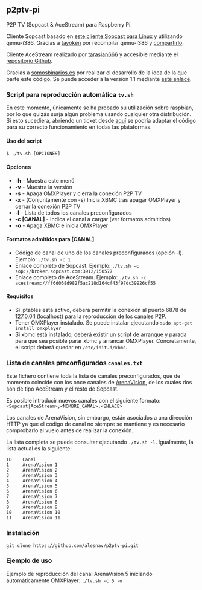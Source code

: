 ## p2ptv-pi

P2P TV (Sopcast & AceStream) para Raspberry Pi.

Cliente Sopcast basado en [este cliente Sopcast para Linux](https://code.google.com/p/sopcast-player/downloads/list) y utilizando qemu-i386. Gracias a [tayoken](http://www.raspberrypi.org/phpBB3/memberlist.php?mode=viewprofile&u=72614) por recompilar qemu-i386 y [compartirlo](http://www.raspberrypi.org/phpBB3/viewtopic.php?t=46342).

Cliente AceStream realizado por [tarasian666](https://github.com/tarasian666/) y accesible mediante el [repositorio Github](https://github.com/tarasian666/acestream).

Gracias a [somosbinarios.es](http://www.somosbinarios.es) por realizar el desarrollo de la idea de la que parte este código. Se puede acceder a la versión 1.1 mediante [este enlace](http://www.somosbinarios.es/raspberry-pi-television-y-futbol-en-un-click-v1-1/).

### Script para reproducción automática `tv.sh`

En este momento, únicamente se ha probado su utilización sobre raspbian, por lo que quizás surja algún problema usando cualquier otra distribución. Si esto sucediera, abriendo un ticket desde [aquí](https://github.com/alesnav/sopcast-pi/issues) se podría adaptar el código para su correcto funcionamiento en todas las plataformas.

#### Uso del script
    $ ./tv.sh [OPCIONES]

#### Opciones
* **-h** - Muestra este menú
* **-v** - Muestra la versión
* **-s** - Apaga OMXPlayer y cierra la conexión P2P TV
* **-x** - (Conjuntamente con -s) Inicia XBMC tras apagar OMXPlayer y cerrar la conexión P2P TV
* **-l** - Lista de todos los canales preconfigurados
* **-c [CANAL]** - Indica el canal a cargar (ver formatos admitidos)
* **-o** - Apaga XBMC e inicia OMXPlayer

#### Formatos admitidos para [CANAL]
* Código de canal de uno de los canales preconfigurados (opción -l). Ejemplo: `./tv.sh -c 1`
* Enlace completo de Sopcast. Ejemplo: `./tv.sh -c sop://broker.sopcast.com:3912/150577`
* Enlace completo de AceStream. Ejemplo: `./tv.sh -c acestream://ff6d068d982f5ac218d164cf43f97dc39926cf55`

#### Requisitos
* Si iptables está activo, deberá permitir la conexión al puerto 6878 de 127.0.0.1 (localhost) para la reproducción de los canales P2P.
* Tener OMXPlayer instalado. Se puede instalar ejecutando `sudo apt-get install omxplayer`
* Si xbmc está instalado, deberá existir un script de arranque y parada para que sea posible parar xbmc y arrancar OMXPlayer. Concretamente, el script deberá quedar en `/etc/init.d/xbmc`.

### Lista de canales preconfigurados `canales.txt`
Este fichero contiene toda la lista de canales preconfigurados, que de momento coincide con los once canales de [ArenaVision](http://www.arenavision.in/), de los cuales dos son de tipo AceStream y el resto de Sopcast.

Es posible introducir nuevos canales con el siguiente formato: `<Sopcast|AceStream>;<NOMBRE_CANAL>;<ENLACE>`

Los canales de ArenaVision, sin embargo, están asociados a una dirección HTTP ya que el código de canal no siempre se mantiene y es necesario comprobarlo al vuelo antes de realizar la conexión.

La lista completa se puede consultar ejecutando `./tv.sh -l`. Igualmente, la lista actual es la siguiente:

    ID    Canal
    1     ArenaVision 1
    2     ArenaVision 2
    3     ArenaVision 3
    4     ArenaVision 4
    5     ArenaVision 5
    6     ArenaVision 6
    7     ArenaVision 7
    8     ArenaVision 8
    9     ArenaVision 9
    10    ArenaVision 10
    11    ArenaVision 11

### Instalación
    git clone https://github.com/alesnav/p2ptv-pi.git

### Ejemplo de uso
Ejemplo de reproducción del canal ArenaVision 5 iniciando automáticamente OMXPlayer: `./tv.sh -c 5 -o`
